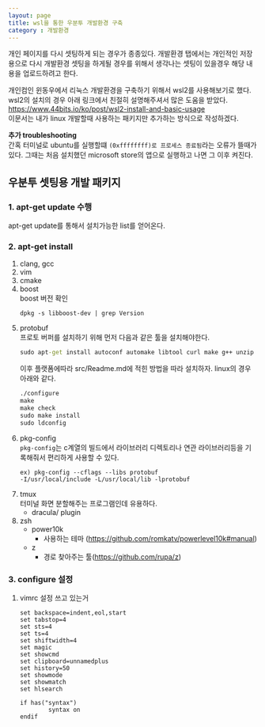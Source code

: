 ```yaml
---
layout: page
title: wsl을 통한 우분투 개발환경 구축
category : 개발환경
---
```


개인 페이지를 다시 셋팅하게 되는 경우가 종종있다. 개발환경 탭에서는 개인적인 저장용으로 
다시 개발환경 셋팅을 하게될 경우를 위해서 생각나는 셋팅이 있을경우 해당 내용을 업로드하려고 한다.

개인컴인 윈동우에서 리눅스 개발환경을 구축하기 위해서 wsl2를 사용해보기로 했다.  
wsl2의 설치의 경우 아래 링크에서 친절히 설명해주셔서 많은 도움을 받았다. 
https://www.44bits.io/ko/post/wsl2-install-and-basic-usage  
이문서는 내가 linux 개발할때 사용하는 패키지만 추가하는 방식으로 작성하겠다.

**추가 troubleshooting**  
간혹 터미널로 ubuntu를 실행할떄  `(0xffffffff)로 프로세스 종료됨`라는 오류가 뜰때가 있다.
그때는 처음 설치했던 microsoft store의  앱으로 실행하고 나면 그 이후 켜진다.

## 우분투 셋팅용 개발 패키지

### 1. apt-get update 수행
apt-get update를 통해서 설치가능한 list를 얻어온다.
### 2. apt-get install
1. clang, gcc
2. vim
3. cmake
4. boost  
    boost 버전 확인
    ```
    dpkg -s libboost-dev | grep Version
5. protobuf  
    프로토 버퍼를 설치하기 위해 먼저 다음과 같은 툴을 설치해야한다.  
    ```cmd
    sudo apt-get install autoconf automake libtool curl make g++ unzip -y
    ```
    이후 플랫폼에따라 src/Readme.md에 적힌 방법을 따라 설치하자.
    linux의 경우 아래와 같다. 
    ```cmd
    ./configure
    make
    make check
    sudo make install
    sudo ldconfig
    ```
6. pkg-config  
    `pkg-config`는 c계열의 빌드에서 라이브러리 디렉토리나 연관 라이브러리등을 
    기록해줘서 편리하게 사용할 수 있다.
    ```
    ex) pkg-config --cflags --libs protobuf
    -I/usr/local/include -L/usr/local/lib -lprotobuf
    ```
7. tmux  
    터미널 화면 분할해주는 프로그램인데 유용하다.
    * dracula/ plugin
8. zsh
    * power10k
        * 사용하는 테마 (https://github.com/romkatv/powerlevel10k#manual)
    * z
        * 경로 찾아주는 툴(https://github.com/rupa/z)


### 3. configure 설정
1. vimrc 설정
    쓰고 있는거
    ```
    set backspace=indent,eol,start      
    set tabstop=4           
    set sts=4               
    set ts=4
    set shiftwidth=4        
    set magic               
    set showcmd             
    set clipboard=unnamedplus
    set history=50          
    set showmode           
    set showmatch           
    set hlsearch            

    if has("syntax")
            syntax on
    endif
    ``` 


